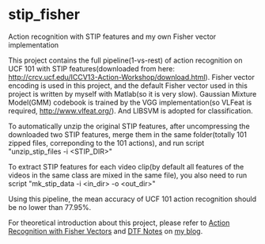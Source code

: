 stip_fisher
===========

Action recognition with STIP features and my own Fisher vector implementation

This project contains the full pipeline(1-vs-rest) of action recognition on UCF 101 with STIP features(downloaded from here: http://crcv.ucf.edu/ICCV13-Action-Workshop/download.html). Fisher vector encoding is used in this project, and the default Fisher vector used in this project is written by myself with Matlab(so it is very slow). Gaussian Mixture Model(GMM) codebook is trained by the VGG implementation(so VLFeat is required, http://www.vlfeat.org/). And LIBSVM is adopted for classification.

To automatically unzip the original STIP features, after uncompressing the downloaded two STIP features, merge them in the same folder(totally 101 zipped files, correponding to the 101 actions), and run script 
	"unzip_stip_files -i <STIP_DIR>"

To extract STIP features for each video clip(by default all features of the videos in the same class are mixed in the same file), you also need to run script 
	"mk_stip_data -i <in_dir> -o <out_dir>"

Using this pipeline, the mean accuracy of UCF 101 action recognition should be no lower than 77.95%.

For theoretical introduction about this project, please refer to [Action Recognition with Fisher Vectors](http://www.bo-yang.net/2014/04/30/fisher-vector-in-action-recognition) and [DTF Notes](http://www.bo-yang.net/2014/01/10/dense-trajectory-notes) on [my blog](http://bo-yang.github.io).
